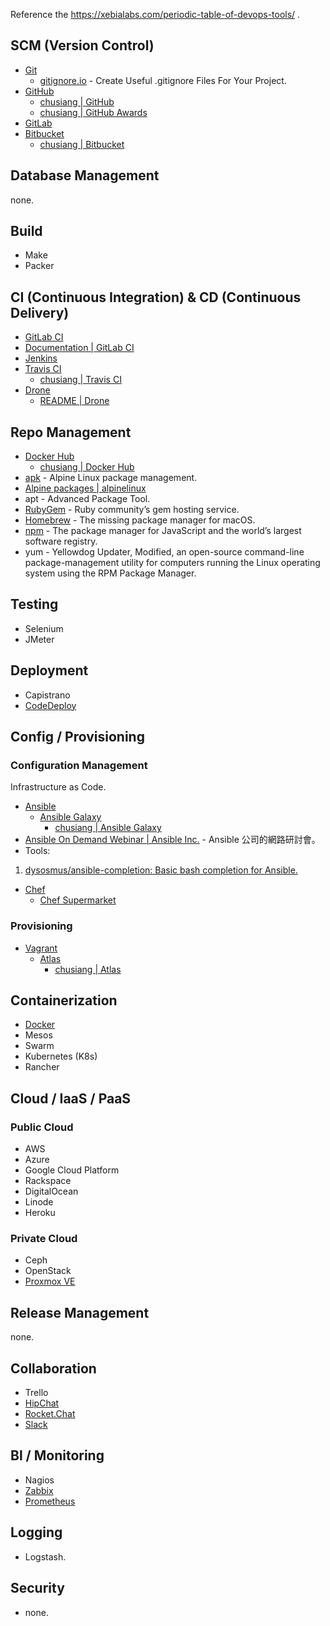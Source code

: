 Reference the https://xebialabs.com/periodic-table-of-devops-tools/ .

## SCM (Version Control)

* [Git](https://git-scm.com/)
  * [gitignore.io](https://www.gitignore.io/) - Create Useful .gitignore Files For Your Project.
* [GitHub](https://github.com/)
  * [chusiang | GitHub](https://github.com/chusiang/)
  * [chusiang | GitHub Awards](http://github-awards.com/users/search?login=chusiang)
* [GitLab](https://about.gitlab.com/)
* [Bitbucket](https://bitbucket.org/)
  * [chusiang | Bitbucket](https://bitbucket.org/chusiang/)

## Database Management

none.

## Build

* Make
* Packer

## CI (Continuous Integration) & CD (Continuous Delivery)

* [GitLab CI](https://about.gitlab.com/features/gitlab-ci-cd/)
 * [Documentation | GitLab CI](https://docs.gitlab.com/ce/ci/#gitlab-continuous-integration-gitlab-ci)
* [Jenkins](https://jenkins.io/)
* [Travis CI](https://travis-ci.org/)
  * [chusiang | Travis CI](https://travis-ci.org/chusiang/)
* [Drone](https://github.com/drone/drone)
  * [README | Drone](http://readme.drone.io/)

## Repo Management

* [Docker Hub](https://hub.docker.com/)
  * [chusiang | Docker Hub](https://hub.docker.com/u/chusiang/)
* [apk](https://wiki.alpinelinux.org/wiki/Alpine_Linux_package_management) - Alpine Linux package management.
 * [Alpine packages | alpinelinux](https://pkgs.alpinelinux.org/packages)
* apt - Advanced Package Tool.
* [RubyGem](https://rubygems.org/) - Ruby community’s gem hosting service.
* [Homebrew](https://brew.sh/) - The missing package manager for macOS.
* [npm](https://www.npmjs.com/) - The package manager for JavaScript and the world’s largest software registry.
* yum - Yellowdog Updater, Modified, an open-source command-line package-management utility for computers running the Linux operating system using the RPM Package Manager.

## Testing

* Selenium
* JMeter

## Deployment

* Capistrano
* [CodeDeploy](https://aws.amazon.com/tw/codedeploy/)

## Config / Provisioning

### Configuration Management

Infrastructure as Code.

* [Ansible](https://www.ansible.com/)
  * [Ansible Galaxy](https://galaxy.ansible.com/)
    * [chusiang | Ansible Galaxy](https://galaxy.ansible.com/chusiang/)
 * [Ansible On Demand Webinar | Ansible Inc.](https://gist.github.com/chusiang/91632920f75e03e1d24cf9213cbfe216) - Ansible 公司的網路研討會。
 * Tools:
  1. [dysosmus/ansible\-completion: Basic bash completion for Ansible.](https://github.com/dysosmus/ansible-completion)
* [Chef](https://www.chef.io/)
  * [Chef Supermarket](https://supermarket.chef.io)

### Provisioning

* [Vagrant](vagrant.md)
  * [Atlas](https://atlas.hashicorp.com/)
    * [chusiang | Atlas](https://atlas.hashicorp.com/chusiang/)

## Containerization

* [Docker](https://www.docker.com/)
* Mesos
* Swarm
* Kubernetes (K8s)
* Rancher

## Cloud / IaaS / PaaS

### Public Cloud

* AWS
* Azure
* Google Cloud Platform
* Rackspace
* DigitalOcean
* Linode
* Heroku

### Private Cloud

* Ceph
* OpenStack
* [Proxmox VE](https://www.proxmox.com/)

## Release Management

none.

## Collaboration

* Trello
* [HipChat](https://www.hipchat.com/)
* [Rocket.Chat](http://rocket.chat/)
* [Slack](https://slack.com/)

## Bl / Monitoring

* Nagios
* [Zabbix](zabbix.md)
* [Prometheus](https://prometheus.io)

## Logging

* Logstash.

## Security

* none.

